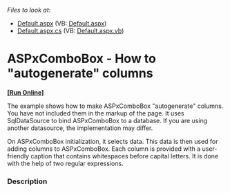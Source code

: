 <!-- default file list -->
*Files to look at*:

* [Default.aspx](./CS/Default.aspx) (VB: [Default.aspx](./VB/Default.aspx))
* [Default.aspx.cs](./CS/Default.aspx.cs) (VB: [Default.aspx.vb](./VB/Default.aspx.vb))
<!-- default file list end -->
# ASPxComboBox - How to "autogenerate" columns
<!-- run online -->
**[[Run Online]](https://codecentral.devexpress.com/e4873/)**
<!-- run online end -->


<p>The example shows how to make ASPxComboBox "autogenerate" columns. You have not included them in the markup of the page. It uses SqlDataSource to bind ASPxComboBox to a database. If you are using another datasource, the implementation may differ.</p><p>On ASPxComboBox initialization, it selects data. This data is then used for adding columns to ASPxComboBox. Each column is provided with a user-friendly caption that contains whitespaces before capital letters. It is done with the help of two regular expressions.</p>


<h3>Description</h3>

<p><br />
</p>

<br/>


